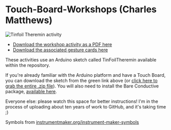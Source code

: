 # Touch-Board-Workshops (Charles Matthews)

![Tinfoil Theremin activity](TinFoilThereminWorkshop.png)

- [Download the workshop activity as a PDF here](TinFoilThereminWorkshop.pdf)
- [Download the associated gesture cards here](TouchBoardCards.pdf)

These activities use an Arduino sketch called TinFoilTheremin available within the repository.

If you're already familiar with the Arduino platform and have a Touch Board, you can download the sketch from the green link above (or [click here to grab the entire .zip file](https://github.com/matthewscharles/Touch-Board-Workshops/archive/master.zip)).  You will also need to install the Bare Conductive package, [available here](https://www.bareconductive.com/make/setting-up-arduino-with-your-touch-board/).

Everyone else: please watch this space for better instructions! I'm in the process of uploading about ten years of work to GitHub, and it's taking time ;)

Symbols from [instrumentmaker.org/instrument-maker-symbols](http://instrumentmaker.org/instrument-maker-symbols/)
